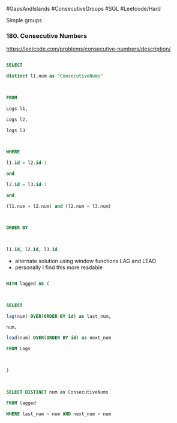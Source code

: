 #GapsAndIslands #ConsecutiveGroups
#SQL #Leetcode/Hard 

Simple groups
### 180. Consecutive Numbers

https://leetcode.com/problems/consecutive-numbers/description/

  

```sql

SELECT

distinct l1.num as "ConsecutiveNums"

  

FROM

Logs l1,

Logs l2,

logs l3

  

WHERE

l1.id = l2.id-1

and

l2.id = l3.id-1

and

(l1.num = l2.num) and (l2.num = l3.num)

  

ORDER BY

  

l1.Id, l2.Id, l3.Id

```

- alternate solution using window functions LAG and LEAD
- personally I find this more readable

```sql

WITH lagged AS (

  

SELECT

lag(num) OVER(ORDER BY id) as last_num,

num,

lead(num) OVER(ORDER BY id) as next_num

FROM Logs

  

)

  

SELECT DISTINCT num as ConsecutiveNums

FROM lagged

WHERE last_num = num AND next_num = num

```
